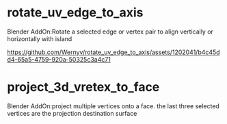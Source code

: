 # rotate_uv_edge_to_axis
Blender AddOn:Rotate a selected edge or vertex pair to align vertically or horizontally with island

https://github.com/Wernyv/rotate_uv_edge_to_axis/assets/1202041/b4c45dd4-65a5-4759-920a-50325c3a4c71

# project_3d_vretex_to_face
Blender AddOn:project multiple vertices onto a face. the last three selected vertices are the projection destination surface

